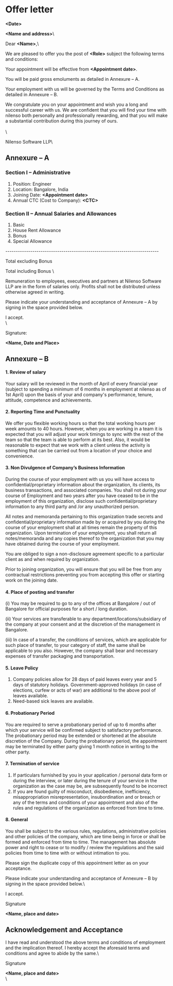 # Offer letter

**\<Date>**

**\<Name and address>**\


Dear **\<Name>**,\


We are pleased to offer you the post of **\<Role>** subject the following terms and conditions:

Your appointment will be effective from **\<Appointment date>**.

You will be paid gross emoluments as detailed in Annexure – A.

Your employment with us will be governed by the Terms and Conditions as detailed in Annexure – B.

We congratulate you on your appointment and wish you a long and successful career with us. We are confident that you will find your time with nilenso both personally and professionally rewarding, and that you will make a substantial contribution during this journey of ours. \
\
\


Nilenso Software LLP\


## Annexure – A

### Section I  – Administrative

1. Position: Engineer   
2. Location: Bangalore, India
3. Joining Date: **\<Appointment date>**
4. Annual CTC (Cost to Company): **\<CTC>**

### Section II  – Annual Salaries and Allowances

1. Basic                
2. House Rent Allowance    
3. Bonus                
4. Special Allowance        

\--------------------------------------------------------------------------

Total excluding Bonus         

Total including Bonus         \


Remuneration to employees, executives and partners at Nilenso Software LLP are in the form of salaries only. Profits shall not be distributed unless otherwise agreed in writing.

Please indicate your understanding and acceptance of Annexure – A by signing in the space provided below.

I accept.\
\


Signature:

**\<Name, Date and Place>**

## Annexure – B         

#### 1. Review of salary

Your salary will be reviewed in the month of April of every financial year (subject to spending a minimum of 6 months in employment at nilenso as of 1st April) upon the basis of your and company's performance, tenure, attitude, competence and achievements.

#### 2. Reporting Time and Punctuality

We offer you flexible working hours so that the total working hours per week amounts to 40 hours. However, when you are working in a team it is expected that you will adjust your work timings to sync with the rest of the team so that the team is able to perform at its best. Also, it would be reasonable to expect that we work with a client unless the activity is something that can be carried out from a location of your choice and convenience. 

#### 3. Non Divulgence of Company’s Business Information

During the course of your employment with us you will have access to confidential/proprietary information about the organization, its clients, its business transactions, and associated companies. You shall not during your course of Employment and two years after you have ceased to be in the employment of this organization, disclose such confidential/proprietary information to any third party and /or any unauthorized person.

All notes and memoranda pertaining to this organization trade secrets and confidential/proprietary information made by or acquired by you during the course of your employment shall at all times remain the property of this organization. Upon termination of your employment, you shall return all notes/memoranda and any copies thereof to the organization that you may have obtained during the course of your employment.

You are obliged to sign a non-disclosure agreement specific to a particular client as and when required by organization.

Prior to joining organization, you will ensure that you will be free from any contractual restrictions preventing you from accepting this offer or starting work on the joining date.

#### 4.  Place of posting and transfer

(i)     You may be required to go to any of the offices at Bangalore / out of Bangalore for official purposes for a short / long duration.

(ii)     Your services are transferable to any department/locations/subsidiary of the company at your consent and at the discretion of the management in Bangalore.

(iii)     In case of a transfer, the conditions of services, which are applicable for such place of transfer, to your category of staff, the same shall be applicable to you also. However, the company shall bear and necessary expenses of transfer packaging and transportation.

#### 5.  Leave Policy

1. Company policies allow for 28 days of paid leaves every year and 5 days of statutory holidays. Government-approved holidays (in case of elections, curfew or acts of war) are additional to the above pool of leaves available. 
2. Need-based sick leaves are available.

#### 6.  Probationary Period

You are required to serve a probationary period of up to 6 months after which your service will be confirmed subject to satisfactory performance. The probationary period may be extended or shortened at the absolute discretion of the Company. During the probationary period, the appointment may be terminated by either party giving 1 month notice in writing to the other party.

#### 7.  Termination of service

1. If particulars furnished by you in your application / personal data form or during the interview, or later during the tenure of your service in the organization as the case may be, are subsequently found to be incorrect 
2. If you are found guilty of misconduct, disobedience, inefficiency, misappropriation misrepresentation, insubordination and or breach or any of the terms and conditions of your appointment and also of the rules and regulations of the organization as enforced from time to time.

####  8.  General

You shall be subject to the various rules, regulations, administrative policies and other policies of the company, which are time being in force or shall be formed and enforced from time to time. The management has absolute power and right to cease or to modify / review the regulations and the said policies from time to time with or without intimation to you.

Please sign the duplicate copy of this appointment letter as on your acceptance.

Please indicate your understanding and acceptance of Annexure – B by signing in the space provided below.\


I accept.

Signature

**\<Name, place and date>**

## Acknowledgement and Acceptance

I have read and understood the above terms and conditions of employment and the implication thereof. I hereby accept the aforesaid terms and conditions and agree to abide by the same.\


Signature

**\<Name, place and date>**\
\
